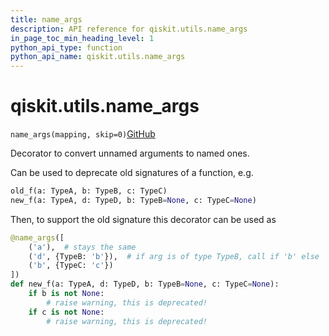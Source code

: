 ```yaml
---
title: name_args
description: API reference for qiskit.utils.name_args
in_page_toc_min_heading_level: 1
python_api_type: function
python_api_name: qiskit.utils.name_args
---
```


# qiskit.utils.name\_args

<span id="qiskit.utils.name_args" />

`name_args(mapping, skip=0)`[GitHub](https://github.com/qiskit/qiskit/tree/stable/0.20/qiskit/utils/name_unnamed_args.py "view source code")

Decorator to convert unnamed arguments to named ones.

Can be used to deprecate old signatures of a function, e.g.

```python
old_f(a: TypeA, b: TypeB, c: TypeC)
new_f(a: TypeA, d: TypeD, b: TypeB=None, c: TypeC=None)
```

Then, to support the old signature this decorator can be used as

```python
@name_args([
    ('a'),  # stays the same
    ('d', {TypeB: 'b'}),  # if arg is of type TypeB, call if 'b' else 'd'
    ('b', {TypeC: 'c'})
])
def new_f(a: TypeA, d: TypeD, b: TypeB=None, c: TypeC=None):
    if b is not None:
        # raise warning, this is deprecated!
    if c is not None:
        # raise warning, this is deprecated!
```

